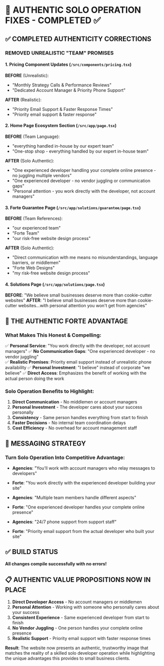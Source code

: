 # 🎯 AUTHENTIC SOLO OPERATION FIXES - COMPLETED ✅

## ✅ COMPLETED AUTHENTICITY CORRECTIONS

### **REMOVED UNREALISTIC "TEAM" PROMISES**

#### 1. **Pricing Component Updates** (`/src/components/pricing.tsx`)
**BEFORE** (Unrealistic):
- "Monthly Strategy Calls & Performance Reviews"  
- "Dedicated Account Manager & Priority Phone Support"

**AFTER** (Realistic):
- "Priority Email Support & Faster Response Times"
- "Priority email support & faster response"

#### 2. **Home Page Ecosystem Section** (`/src/app/page.tsx`)
**BEFORE** (Team Language):
- "everything handled in-house by our expert team"
- "One-stop shop - everything handled by our expert in-house team"

**AFTER** (Solo Authentic):
- "One experienced developer handling your complete online presence - no juggling multiple vendors"
- "One experienced developer - no vendor juggling or communication gaps"
- "Personal attention - you work directly with the developer, not account managers"

#### 3. **Forte Guarantee Page** (`/src/app/solutions/guarantee/page.tsx`)
**BEFORE** (Team References):
- "our experienced team"
- "Forte Team"
- "our risk-free website design process"

**AFTER** (Solo Authentic):
- "Direct communication with me means no misunderstandings, language barriers, or middlemen"
- "Forte Web Designs"
- "my risk-free website design process"

#### 4. **Solutions Page** (`/src/app/solutions/page.tsx`)
**BEFORE**: "We believe small businesses deserve more than cookie-cutter websites"
**AFTER**: "I believe small businesses deserve more than cookie-cutter websites...with personal attention you won't get from agencies"

## 🎯 **THE AUTHENTIC FORTE ADVANTAGE**

### **What Makes This Honest & Compelling:**

✅ **Personal Service**: "You work directly with the developer, not account managers"
✅ **No Communication Gaps**: "One experienced developer - no vendor juggling"  
✅ **Realistic Promises**: Priority email support instead of unrealistic phone availability
✅ **Personal Investment**: "I believe" instead of corporate "we believe"
✅ **Direct Access**: Emphasizes the benefit of working with the actual person doing the work

### **Solo Operation Benefits to Highlight:**
1. **Direct Communication** - No middlemen or account managers
2. **Personal Investment** - The developer cares about your success personally
3. **Consistency** - Same person handles everything from start to finish
4. **Faster Decisions** - No internal team coordination delays
5. **Cost Efficiency** - No overhead for account management staff

## 🚀 **MESSAGING STRATEGY**

### **Turn Solo Operation Into Competitive Advantage:**
- **Agencies**: "You'll work with account managers who relay messages to developers"
- **Forte**: "You work directly with the experienced developer building your site"

- **Agencies**: "Multiple team members handle different aspects"  
- **Forte**: "One experienced developer handles your complete online presence"

- **Agencies**: "24/7 phone support from support staff"
- **Forte**: "Priority email support from the actual developer who built your site"

## ✅ **BUILD STATUS**
**All changes compile successfully with no errors!**

## 📋 **AUTHENTIC VALUE PROPOSITIONS NOW IN PLACE**

1. **Direct Developer Access** - No account managers or middlemen
2. **Personal Attention** - Working with someone who personally cares about your success  
3. **Consistent Experience** - Same experienced developer from start to finish
4. **No Vendor Juggling** - One person handles your complete online presence
5. **Realistic Support** - Priority email support with faster response times

**Result**: The website now presents an authentic, trustworthy image that matches the reality of a skilled solo developer operation while highlighting the unique advantages this provides to small business clients.
